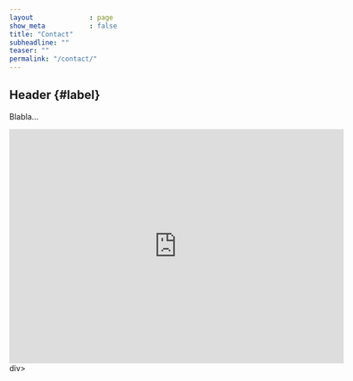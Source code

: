 ```yaml
---
layout              : page
show_meta           : false
title: "Contact"
subheadline: ""
teaser: ""
permalink: "/contact/"
---
```


## Header   {#label}

Blabla...

<div class="embed-container">
<iframe width="600" height="420" frameBorder="0" scrolling="no" marginHeight="0" marginWidth="0" src="https://use.mazemap.com/embed.html#v=1&config=liu&zlevel=2&center=15.576719,58.401748&zoom=16.8&campusid=742&sharepoitype=poi&sharepoi=1000923888&utm_medium=iframe" style={{ border: '1px solid grey' }} allow="geolocation"></iframe>
</div>div>
